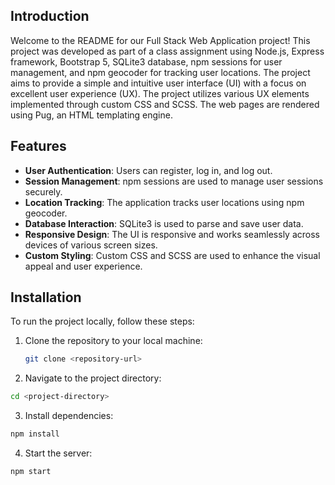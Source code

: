 ## Introduction

Welcome to the README for our Full Stack Web Application project! This project was developed as part of a class assignment using Node.js, Express framework, Bootstrap 5, SQLite3 database, npm sessions for user management, and npm geocoder for tracking user locations. The project aims to provide a simple and intuitive user interface (UI) with a focus on excellent user experience (UX). The project utilizes various UX elements implemented through custom CSS and SCSS. The web pages are rendered using Pug, an HTML templating engine.

## Features

- **User Authentication**: Users can register, log in, and log out.
- **Session Management**: npm sessions are used to manage user sessions securely.
- **Location Tracking**: The application tracks user locations using npm geocoder.
- **Database Interaction**: SQLite3 is used to parse and save user data.
- **Responsive Design**: The UI is responsive and works seamlessly across devices of various screen sizes.
- **Custom Styling**: Custom CSS and SCSS are used to enhance the visual appeal and user experience.

## Installation

To run the project locally, follow these steps:
1. Clone the repository to your local machine:

   ```bash
   git clone <repository-url>
   ```
2. Navigate to the project directory:
```bash
cd <project-directory>
```
3. Install dependencies:
```bash
npm install
```
4. Start the server:
```bash
npm start
```
